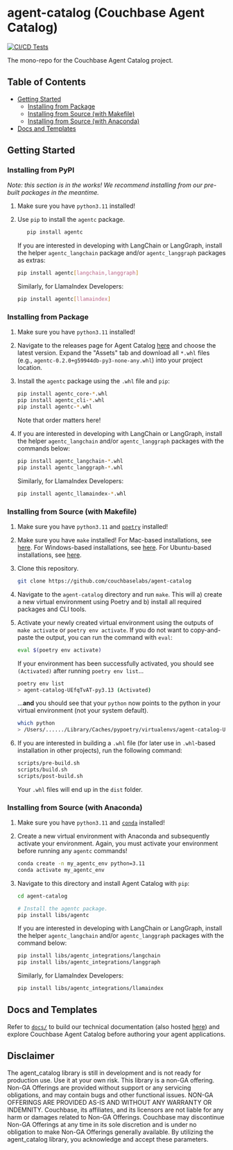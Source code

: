 # agent-catalog (Couchbase Agent Catalog)

[![CI/CD Tests](https://github.com/couchbaselabs/agent-catalog/actions/workflows/tests.yaml/badge.svg)](https://github.com/couchbaselabs/agent-catalog/actions/workflows/tests.yaml)

The mono-repo for the Couchbase Agent Catalog project.

## Table of Contents

- [Getting Started](#getting-started)
    * [Installing from Package](#installing-from-package)
    * [Installing from Source (with Makefile)](#installing-from-source-with-makefile)
    * [Installing from Source (with Anaconda)](#installing-from-source-with-anaconda)
- [Docs and Templates](#docs-and-templates)

## Getting Started

### Installing from PyPI

*Note: this section is in the works! We recommend installing from our pre-built packages in the meantime.*

1. Make sure you have `python3.11` installed!

2. Use `pip` to install the `agentc` package.

   ```bash
      pip install agentc
   ```

   If you are interested in developing with LangChain or LangGraph, install the helper ``agentc_langchain`` package
   and/or ``agentc_langgraph`` packages as extras:

   ```bash
   pip install agentc[langchain,langgraph]
   ```

   Similarly, for LlamaIndex Developers:

   ```bash
   pip install agentc[llamaindex]
   ```

### Installing from Package

1. Make sure you have `python3.11` installed!

2. Navigate to the releases page for Agent Catalog [here](https://github.com/couchbaselabs/agent-catalog/releases)
   and choose the latest version.
   Expand the "Assets" tab and download all `*.whl` files (e.g., `agentc-0.2.0+g59944db-py3-none-any.whl`) into your
   project location.

3. Install the `agentc` package using the `.whl` file and `pip`:

   ```sh
   pip install agentc_core-*.whl
   pip install agentc_cli-*.whl
   pip install agentc-*.whl
   ```

   Note that order matters here!

4. If you are interested in developing with LangChain or LangGraph, install the helper `agentc_langchain` and/or
   `agentc_langgraph` packages with the commands below:

   ```sh
   pip install agentc_langchain-*.whl
   pip install agentc_langgraph-*.whl
   ```

   Similarly, for LlamaIndex Developers:

   ```sh
   pip install agentc_llamaindex-*.whl
   ```

### Installing from Source (with Makefile)

1. Make sure you have `python3.11` and [`poetry`](https://python-poetry.org/docs/#installation) installed!

2. Make sure you have `make` installed!
   For Mac-based installations, see [here](https://formulae.brew.sh/formula/make).
   For Windows-based installations, see [here](https://gnuwin32.sourceforge.net/packages/make.htm).
   For Ubuntu-based installations, see [here](https://www.geeksforgeeks.org/how-to-install-make-on-ubuntu/).

3. Clone this repository.

   ```bash
   git clone https://github.com/couchbaselabs/agent-catalog
   ```

4. Navigate to the `agent-catalog` directory and run `make`.
   This will a) create a new virtual environment using Poetry and b) install all required packages and CLI tools.

5. Activate your newly created virtual environment using the outputs of `make activate` or `poetry env activate`.
   If you do not want to copy-and-paste the output, you can run the command with `eval`:

   ```bash
   eval $(poetry env activate)
   ```

   If your environment has been successfully activated, you should see `(Activated)` after running `poetry env list`...
   ```bash
   poetry env list
   > agent-catalog-UEfqTvAT-py3.13 (Activated)
   ```

   ...**and** you should see that your `python` now points to the python in your virtual environment (not your system
   default).
   ```bash
   which python
   > /Users/....../Library/Caches/pypoetry/virtualenvs/agent-catalog-UEfqTvAT-py3.13/bin/python
   ```

6. If you are interested in building a `.whl` file (for later use in `.whl`-based installation in other projects),
   run the following command:

   ```bash
   scripts/pre-build.sh
   scripts/build.sh
   scripts/post-build.sh
   ```

   Your `.whl` files will end up in the `dist` folder.

### Installing from Source (with Anaconda)

1. Make sure you have `python3.11` and
   [`conda`](https://docs.conda.io/projects/conda/en/latest/user-guide/install/index.html) installed!

2. Create a new virtual environment with Anaconda and subsequently activate your environment.
   Again, you must activate your environment before running any `agentc` commands!
   ```bash
   conda create -n my_agentc_env python=3.11
   conda activate my_agentc_env
   ```

3. Navigate to this directory and install Agent Catalog with `pip`:
   ```bash
   cd agent-catalog

   # Install the agentc package.
   pip install libs/agentc
   ```

   If you are interested in developing with LangChain or LangGraph, install the helper `agentc_langchain` and/or
   `agentc_langgraph` packages with the command below:
   ```bash
   pip install libs/agentc_integrations/langchain
   pip install libs/agentc_integrations/langgraph
   ```

   Similarly, for LlamaIndex Developers:
   ```bash
   pip install libs/agentc_integrations/llamaindex
   ```

## Docs and Templates

Refer to [`docs/`](docs) to build our technical documentation (also hosted
[here](https://couchbaselabs.github.io/agent-catalog/index.html)) and explore Couchbase Agent Catalog before authoring
your agent applications.

## Disclaimer
The agent_catalog library is still in development and is not ready for production use.
Use it at your own risk.
This library is a non-GA offering.
Non-GA Offerings are provided without support or any servicing obligations, and may contain bugs and other functional
issues.
NON-GA OFFERINGS ARE PROVIDED AS-IS AND WITHOUT ANY WARRANTY OR INDEMNITY.
Couchbase, its affiliates, and its licensors are not liable for any harm or damages related to Non-GA Offerings.
Couchbase may discontinue Non-GA Offerings at any time in its sole discretion and is under no obligation to make
Non-GA Offerings generally available.
By utilizing the agent_catalog library, you acknowledge and accept these parameters.
